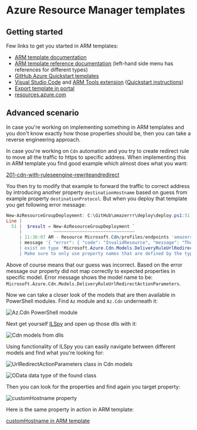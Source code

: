 # Azure Resource Manager templates

## Getting started

Few links to get you started in ARM templates:

- [ARM template documentation](https://docs.microsoft.com/en-us/azure/azure-resource-manager/templates/)
- [ARM template reference documentation](https://docs.microsoft.com/en-us/azure/templates/) (left-hand side menu has references for different types)
- [GitHub Azure Quickstart templates](https://github.com/Azure/azure-quickstart-templates)
- [Visual Studio Code](https://code.visualstudio.com/) and [ARM Tools extension](https://marketplace.visualstudio.com/items?itemName=msazurermtools.azurerm-vscode-tools) ([Quickstart instructions](https://docs.microsoft.com/en-us/azure/azure-resource-manager/templates/quickstart-create-templates-use-visual-studio-code?tabs=CLI))
- [Export template in portal](https://docs.microsoft.com/en-us/azure/azure-resource-manager/templates/export-template-portal)
- [resources.azure.com](https://resources.azure.com)

## Advanced scenario

In case you're working on implementing something in ARM templates
and you don't know exactly how those properties should be,
then you can take a reverse engineering approach.

In case you're working on `Cdn` automation and you try to create
redirect rule to move all the traffic to https to specific address.
When implementing this in ARM template you find good example which
almost does what you want:

[201-cdn-with-ruleseengine-rewriteandredirect](https://github.com/Azure/azure-quickstart-templates/blob/master/201-cdn-with-ruleseengine-rewriteandredirect/azuredeploy.json#L127-L136)

You then try to modify that example to forward the traffic to correct address by
introducing another property `destinationHostname` based on guess from example
property `destinationProtocol`. But when you deploy that template you get following
error message:

```powershell
New-AzResourceGroupDeployment: C:\GitHub\amazerrr\deploy\deploy.ps1:51
Line |
  51 |  $result = New-AzResourceGroupDeployment `
     |            ~~~~~~~~~~~~~~~~~~~~~~~~~~~~~~~
     | 11:36:07 AM - Resource Microsoft.Cdn/profiles/endpoints 'amazerrrcdn-abcdef/amazerrr-local' failed with
     | message '{ "error": { "code": "InvalidResource", "message": "The property 'destinationHostname' does not
     | exist on type 'Microsoft.Azure.Cdn.Models.DeliveryRuleUrlRedirectActionParameters'.
     | Make sure to only use property names that are defined by the type." } }'
```

Above of course means that our guess was incorrect. Based on the error message our
property did not map correctly to expected properties in specific model.
Error message shows the model name to be:
`Microsoft.Azure.Cdn.Models.DeliveryRuleUrlRedirectActionParameters`.

Now we can take a closer look of the models that are then available in PowerShell modules.
Find `Az` module and `Az.Cdn` underneath it:

![Az.Cdn PowerShell module](https://user-images.githubusercontent.com/2357647/77831602-d8586380-7138-11ea-8087-cb8afe3c2127.png)

Next get yourself [ILSpy](https://github.com/icsharpcode/ILSpy) and
open up those dlls with it:

![Cdn models from dlls](https://user-images.githubusercontent.com/2357647/77843398-9fa2a380-71a5-11ea-9309-d4e1cbb7a074.png)

Using functionality of ILSpy you can easily navigate between different models and
find what you're looking for:

![UrlRedirectActionParameters class in Cdn models](https://user-images.githubusercontent.com/2357647/77843428-d4165f80-71a5-11ea-92c1-2dc14eacb47c.png)

![OData data type of the found class](https://user-images.githubusercontent.com/2357647/77843450-02943a80-71a6-11ea-9073-695b694c2690.png)

Then you can look for the properties and find again you target property:

![customHostname property](https://user-images.githubusercontent.com/2357647/77843462-18096480-71a6-11ea-9814-d2b148aafcde.png)

Here is the same property in action in ARM template:

[customHostname in ARM template](https://github.com/JanneMattila/amazerrr/blob/cca5b454308e86418eca4a74459f343ac182631a/deploy/azuredeploy.json#L174-L184)
